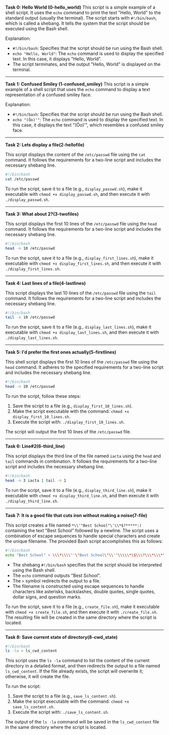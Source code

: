 **Task 0: Hello World (0-hello_world)**
This script is a simple example of a shell script. It uses the `echo` command to print the text "Hello, World" to the standard output (usually the terminal). The script starts with `#!/bin/bash`, which is called a shebang. It tells the system that the script should be executed using the Bash shell.

Explanation:
- `#!/bin/bash`: Specifies that the script should be run using the Bash shell.
- `echo "Hello, World"`: The `echo` command is used to display the specified text. In this case, it displays "Hello, World".
- The script terminates, and the output "Hello, World" is displayed on the terminal.

---

**Task 1: Confused Smiley (1-confused_smiley)**
This script is a simple example of a shell script that uses the `echo` command to display a text representation of a confused smiley face.

Explanation:
- `#!/bin/bash`: Specifies that the script should be run using the Bash shell.
- `echo "(Ôo)'"`: The `echo` command is used to display the specified text. In this case, it displays the text "(Ôo)'", which resembles a confused smiley face.

---

**Task 2: Lets display a file(2-hellofile)**

This script displays the content of the `/etc/passwd` file using the `cat` command. It follows the requirements for a two-line script and includes the necessary shebang line.

```bash
#!/bin/bash
cat /etc/passwd
```

To run the script, save it to a file (e.g., `display_passwd.sh`), make it executable with `chmod +x display_passwd.sh`, and then execute it with `./display_passwd.sh`.

---

**Task 3: What about 2?(3-twofiles)**

This script displays the first 10 lines of the `/etc/passwd` file using the `head` command. It follows the requirements for a two-line script and includes the necessary shebang line.

```bash
#!/bin/bash
head -n 10 /etc/passwd
```

To run the script, save it to a file (e.g., `display_first_lines.sh`), make it executable with `chmod +x display_first_lines.sh`, and then execute it with `./display_first_lines.sh`.

---

**Task 4:  Last lines of a file(4-lastlines)**

This script displays the last 10 lines of the `/etc/passwd` file using the `tail` command. It follows the requirements for a two-line script and includes the necessary shebang line.

```bash
#!/bin/bash
tail -n 10 /etc/passwd
```

To run the script, save it to a file (e.g., `display_last_lines.sh`), make it executable with `chmod +x display_last_lines.sh`, and then execute it with `./display_last_lines.sh`.

---

**Task 5: I'd prefer the first ones actually(5-firstlines)**

This shell script displays the first 10 lines of the `/etc/passwd` file using the `head` command. It adheres to the specified requirements for a two-line script and includes the necessary shebang line.

```bash
#!/bin/bash
head -n 10 /etc/passwd
```

To run the script, follow these steps:
1. Save the script to a file (e.g., `display_first_10_lines.sh`).
2. Make the script executable with the command: `chmod +x display_first_10_lines.sh`.
3. Execute the script with: `./display_first_10_lines.sh`.

The script will output the first 10 lines of the `/etc/passwd` file.

---

**Task 6: Line#2(6-third_line)**

This script displays the third line of the file named `iacta` using the `head` and `tail` commands in combination. It follows the requirements for a two-line script and includes the necessary shebang line.

```bash
#!/bin/bash
head -n 3 iacta | tail -n 1
```

To run the script, save it to a file (e.g., `display_third_line.sh`), make it executable with `chmod +x display_third_line.sh`, and then execute it with `./display_third_line.sh`.

---

**Task 7:  It is a good file that cuts iron without making a noise(7-file)**

This script creates a file named `*\\'"Best School"\'\\*$?*****:)` containing the text "Best School" followed by a newline. The script uses a combination of escape sequences to handle special characters and create the unique filename. The provided Bash script accomplishes this as follows:

```bash
#!/bin/bash
echo "Best School" > \\\*\\\\"'\"Best School\"\\'"\\\\\*\$\\\?\\\*\\\*\\\*\\\*\\\*\:\)
```

- The shebang `#!/bin/bash` specifies that the script should be interpreted using the Bash shell.
- The `echo` command outputs "Best School".
- The `>` symbol redirects the output to a file.
- The filename is constructed using escape sequences to handle characters like asterisks, backslashes, double quotes, single quotes, dollar signs, and question marks.

To run the script, save it to a file (e.g., `create_file.sh`), make it executable with `chmod +x create_file.sh`, and then execute it with `./create_file.sh`. The resulting file will be created in the same directory where the script is located.

---

**Task 8: Save current state of directory(8-cwd_state)**

```bash
#!/bin/bash
ls -la > ls_cwd_content
```

This script uses the `ls -la` command to list the content of the current directory in a detailed format, and then redirects the output to a file named `ls_cwd_content`. If the file already exists, the script will overwrite it; otherwise, it will create the file.

To run the script:

1. Save the script to a file (e.g., `save_ls_content.sh`).
2. Make the script executable with the command: `chmod +x save_ls_content.sh`.
3. Execute the script with: `./save_ls_content.sh`.

The output of the `ls -la` command will be saved in the `ls_cwd_content` file in the same directory where the script is located.
